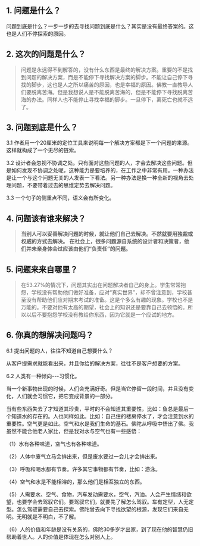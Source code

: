 ## 1. 问题是什么？

问题到底是什么？一步一步的去寻找问题到底是什么？其实是没有最终答案的。这也是人们不停探索的原因。

## 2. 这次的问题是什么？

> 问题是永远得不到解答的，没有什么东西是最终的解决方案。重要的不是找到问题的解决方案，而是不能停下寻找解决方案的脚步。不能让自己停下寻找的脚步，这也是人之所以痛苦的原因，也是幸福的原因。佛教一直教导人们要脱离苦海。但是我想说人是不能脱离苦海的，但是不能停下寻找脱离苦海的办法。同样人也不能停止寻找幸福的脚步。一旦停下，离死亡也就不远了。

## 3. 问题到底是什么？

3.1 作者用一个20厘米的定位工具来说明每一个解决方案都是下一个问题的来源。这样就构成了一个无尽的链索。

3.2 设计者会忽视不协调之处。只有面对这些问题的人，才会去解决这些问题。但是如何发现不协调之处呢，这种能力是要培养的，在工作之中非常有用。一种办法是让一个与这个问题无关的人发表一下看法。另一种办法是换一种全新的视角去处理问题，不要带着过去的思维定势去解决问题。

3.3 一个句子的侧重点不同，语义会有所变化。

## 4. 问题该有谁来解决？

> **当别人可以妥善解决问题的时候，就让他们自己去解决。不然就要用独裁或权威的方式去解决。** **在社会上，很多问题源自系统的设计者和决策者，他们并未亲身体会过应该由他们“负责任”的问题。**

## 5. 问题来来自哪里？

> 在53.27%的情况下，问题其实出在问题解决者自己的身上。学生常常抱怨，学校没有帮助他们做好准备，应对“真实世界”，却不曾注意到，学校甚至没有帮助他们应对期末考试的准备。这是个多么有趣的现象。学校也不是万能的。不要对他有太高的期望，社会上的知识还是要靠自己去领悟的。所以以后不要抱怨学校没有教给你东西，因为它就是一个应试的地方。

## 6. 你真的想解决问题吗？

6.1 提出问题的人，往往不知道自己想要什么？

从客户提需求就能看出来，并且你给的解决方案，往往不是客户想要的方案。

6.2 人类有一种倾向---习惯化。

当一个新事物出现的时候，人们会充满好奇。但是当它停留一段时间，并且没有变化，人们就会习惯它，把它变成背景的一部分。

当有些东西失去了才知道其珍贵，平时的不会知道其重要性，比如：鱼总是最后一个知道水的存在的。人也同样如此。比如：自己住的楼房停水了，才会注意到水的重要性。空气更是如此。空气和水是我们生命的基石。佛陀从呼吸中悟出了佛。我虽然不能合他老人家比，但是我对水与空气也有一些感悟：

（1）水有各种味道，空气也有各种味道。

（2）人体中废气立马会排出来，但是废水要过一会儿才会排出来。

（3）呼吸和喝水都有节奏。许多其它事物都有节奏，比如：游泳。

（4）空气和水是不能相溶的，那么他们是相互独立的东西。

（5）人需要水、空气、食物，汽车发动需要水，空气，汽油。人会产生情绪和欲望，也要学会去驾驭它们。要驾驭它们，就要先了解怎么驾驭。车有定型，人无定型。怎么驾驭需要自己去探索。佛陀曾去向下寻找欲望的根源，发现它们来自无明。无明就是不明白，不了解。

（6）人的价值和年龄是没有关系的，佛陀30多岁才出家，到了现在他的智慧仍旧帮助着世人。人的价值是体现在怎么对别人上。